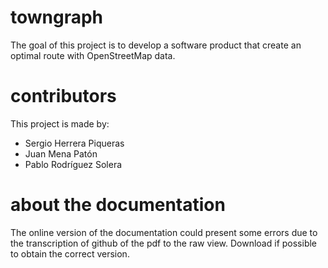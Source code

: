 # towngraph
The goal of this project is to develop a software product that create an optimal route with OpenStreetMap data.
# contributors
This project is made by:
  - Sergio Herrera Piqueras
  - Juan Mena Patón
  - Pablo Rodríguez Solera


# about the documentation
The online version of the documentation could present some errors due to the transcription of github of the pdf to the raw view.
Download if possible to obtain the correct version.

